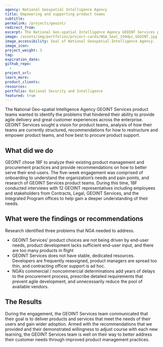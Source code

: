 ```yaml
---
agency: National Geospatial Intelligence Agency
title: Empowering and supporting product teams
subtitle: 
permalink: /projects/geoint/
redirect_from: 
excerpt: The National Geo-spatial Intelligence Agency GEOINT Services product teams wanted to identify the problems that hindered their ability to provide agile delivery and great customer experiences across the enterprise. 
image: /assets/img/portfolios/project-cards/NGA_Seal_150dpi_GEOINT.jpg
image_accessibility: Seal of National Geospatial-Intelligence Agency.
image_icon:
project_weight: 3
tag: 
expiration_date:
github_repo:
  - 
project_url:
learn_more:
product_clients:
resources:
portfolio: National Security and Intelligence
featured: true
---
```


The National Geo-spatial Intelligence Agency GEOINT Services product teams wanted to identify the problems that hindered their ability to provide agile delivery and great customer experiences across the enterprise. GEOINT Services sought a vision for  product teams, analysis of how their teams are currently structured, recommendations for how to restructure and empower product teams, and how best to procure product support. 

## What did we do

GEOINT chose 18F to analyze their existing product management and procurement practices and provide recommendations on how to better serve their end-users. The five-week engagement was comprised of onboarding to understand the organization’s needs and pain points, and research of GEOINT Services product teams. During this time, 18F conducted interviews with 12 GEOINT representatives including employees and stakeholders from Contracts, Legal, GEOINT Services, and the Integrated Program offices to help gain a deeper understanding of their needs.

## What were the findings or recommendations

Research identified three problems that NGA needed to address.

- GEOINT Services’ product choices are not being driven by end-user needs, product development lacks sufficient end-user input, and there are too many products in flight
- GEOINT Services does not have stable, dedicated resources. Developers are frequently reassigned, product managers are spread too thin, and contracting officer support is ad hoc.
- NGA’s commercial / noncommercial determinations add years of delays to the procurement process, prescribe detailed requirements that prevent agile development, and unnecessarily reduce the pool of available vendors.

## The Results

During the engagement, the GEOINT Services team communicated that their goal is to deliver products and services that meet the needs of their users and gain wider adoption.  Armed with the recommendations that we provided and their demonstrated willingness to adjust course with each new learning, the GEOINT Services team is well on their way to better address their customer needs through improved product management practices.
